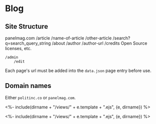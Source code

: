 # Blog

## Site Structure

panelmag.com
	/article
		/name-of-article
		/other-article
	/search?q=search_query_string
	/about
	/author
		/author-url
	/credits
		Open Source licenses, etc.


	/admin
		/edit


Each page's url must be added into the `data.json` page entry before use.


## Domain names
Either `politinc.co` or `panelmag.com`.




<%- include(dirname + "/views/" + e.template + ".ejs", {e, dirname}) %>

<%- include(dirname + "/views/" + e.template + ".ejs", {e, dirname}) %>